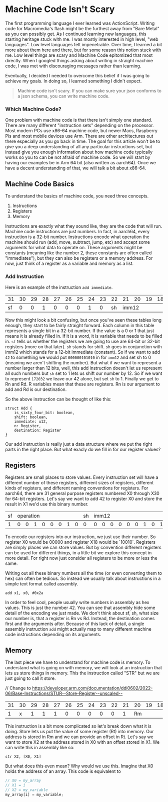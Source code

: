 # Machine Code Isn't Scary

The first programming language I ever learned was ActionScript. Writing code for Macromedia's flash might be the furthest away from "Bare Metal" as you can possibly get. As I continued learning new languages, this starting heritage stuck with me. I was mostly interested in high level, "web languages". Low level languages felt impenetrable. Over time, I learned a bit more about them here and there, but for some reason this notion stuck with me. Low level things are scary and Machine Code epitomized that most directly. When I googled things asking about writing in straight machine code, I was met with discouraging messages rather than learning. 

Eventually, I decided I needed to overcome this belief if I was going to achieve my goals. In doing so, I learned something I didn't expect.

> Machine code isn't scary. If you can make sure your json conforms to a json schema, you can write machine code.

### Which Machine Code?

One problem with machine code is that there isn't simply one standard. There are many different "instruction sets" depending on the processor. Most modern PCs use x86-64 machine code, but newer Macs, Raspberry Pis and most mobile devices use Arm. There are other architectures out there especially as you go back in time. The goal for this article won't be to give you a deep understanding of all any particular instructions set, but instead give you enough information about how machine code typically works so you to can be not afraid of machine code. So we will start by having our examples be in Arm 64 bit (also written as aarch64). Once we have a decent understanding of that, we will talk a bit about x86-64.

## Machine Code Basics

To understand the basics of machine code, you need three concepts.

1. Instructions
2. Registers
3. Memory

Instructions are exactly what they sound like, they are the code that will run. Machine code instructions are just numbers. In fact, in aarch64, every instruction is a 32-bit number. Instructions encode what operation the machine should run (add, move, subtract, jump, etc) and accept some arguments for what data to operate on. These arguments might be constants (meaning like the number 2, these constants are often called "immediates"), but they can also be registers or a memory address. For now, just think of a register as a variable and memory as a list.

### Add Instruction

Here is an example of the instruction `add immediate`.

<table
   <thead>
      <tr>
         <td>31</td>
         <td>30</td>
         <td>29</td>
         <td>28</td>
         <td>27</td>
         <td>26</td>
         <td>25</td>
         <td>24</td>
         <td>23</td>
         <td>22</td>
         <td>21</td>
         <td>20</td>
         <td>19</td>
         <td>18</td>
         <td>17</td>
         <td>16</td>
         <td>15</td>
         <td>14</td>
         <td>13</td>
         <td>12</td>
         <td>11</td>
         <td>10</td>
         <td>9</td>
         <td>8</td>
         <td>7</td>
         <td>6</td>
         <td>5</td>
         <td>4</td>
         <td>3</td>
         <td>2</td>
         <td>1</td>
         <td>0</td>
      </tr>
   </thead>
   <tbody>
      <tr>
         <td>sf</td>
         <td>0</td>
         <td>0</td>
         <td>1</td>
         <td>0</td>
         <td>0</td>
         <td>0</td>
         <td>1</td>
         <td>0</td>
         <td>sh</td>
         <td colspan="12">imm12</td>
         <td colspan="5">Rn</td>
         <td colspan="5">Rd</td>
      </tr>
   </tbody>
</table>

Now this might look a bit confusing, but once you've seen these tables long enough, they start to be fairly straight forward. Each column in this table represents a single bit in a 32-bit number. If the value is a 0 or 1 that just means it is already filled in. If it is a word, it is variable that needs to be filled in. `sf` tells us whether the registers we are going to use are 64-bit or 32-bit registers (more on that later). `sh` stands for shift. `sh` goes in conjunction with imm12 which stands for a 12-bit immediate (constant).  So if we want to add `42` to something we would put `000000101010` in for `imm12` and set sh to 0 (meaning we aren't shifting the number). But what if we want to represent a number larger than 12 bits, well, this add instruction doesn't let us represent all such numbers but `sh` set to 1 lets us shift our number by 12. So if we want to represent `172032` we leave our 42 alone, but set `sh` to 1. Finally we get to Rn and Rd. R variables mean that these are registers. Rn is our argument to add and Rd is our destination.

So the above instruction can be thought of like this:

```
struct Add {
	is_sixty_four_bit: boolean,
	shift: boolean,
	immediate: u12,
	n: Register,
	destination: Register
}
```

Our add instruction is really just a data structure where we put the right parts in the right place. But what exacly do we fill in for our register values?

## Registers

Registers are small places to store values. Every instruction set will have a different number of these registers, different sizes of registers, different kinds of registers, and different naming conventions for registers. For aarch64, there are 31 general purpose registers numbered X0 through X30 for  64-bit registers. Let's say we want to add 42 to register X0 and store the result in X1 we'd use this binary number.

<table
   <thead>
      <tr>
         <td>sf</td>
         <td colspan="8">operation</td>
         <td>sh</td>
         <td colspan="12">imm12</td>
         <td colspan="5">Rn</td>
         <td colspan="5">Rd</td>
      </tr>
   </thead>
   <tbody>
			<tr>
         <td>1</td>
         <td>0</td>
         <td>0</td>
         <td>1</td>
         <td>0</td>
         <td>0</td>
         <td>0</td>
         <td>1</td>
         <td>0</td>
         <td>0</td>
         <td>0</td>
         <td>0</td>
         <td>0</td>
         <td>0</td>
         <td>0</td>
         <td>0</td>
         <td>1</td>
         <td>0</td>
         <td>1</td>
         <td>0</td>
         <td>1</td>
         <td>0</td>
         <td>0</td>
         <td>0</td>
         <td>0</td>
         <td>0</td>
         <td>0</td>
         <td>0</td>
         <td>0</td>
         <td>0</td>
         <td>0</td>
         <td>1</td>
      </tr>
   </tbody>
</table>
To encode our registers into our instruction, we just use their number. So register X0 would be 00000 and register X18 would be `10010`. Registers are simply places we can store values. But by convention different registers can be used for different things, in a little bit we explore this concept in more detail. For right now just consider all registers to be more or less the same. 

Writing out all these binary numbers all the time (or even converting them to hex) can often be tedious. So instead we usually talk about instructions in a simple text format called assembly.

```assembly
add	x1, x0, #0x2a 
```

In order to feel cool, people usually write numbers in assembly as hex values. This is just the number 42. You can see that assembly hide some detail of the encoding we just made. We don't think about sf, sh, what size our number is, that a register is Rn vs Rd. Instead, the destination comes first and the arguments after. Because of this lack of detail, a single assembly instruction `add` might actually map to many different machine code instructions depending on its arguments.

## Memory

The last piece we have to understand for machine code is memory. To understand what is going on with memory, we will look at an instruction that lets us store things in memory. This the instruction called "STR" but we are just going to call it store.

// Change to https://developer.arm.com/documentation/ddi0602/2022-06/Base-Instructions/STUR--Store-Register--unscaled--

<table
   <thead>
      <tr>
         <td>31</td>
         <td>30</td>
         <td>29</td>
         <td>28</td>
         <td>27</td>
         <td>26</td>
         <td>25</td>
         <td>24</td>
         <td>23</td>
         <td>22</td>
         <td>21</td>
         <td>20</td>
         <td>19</td>
         <td>18</td>
         <td>17</td>
         <td>16</td>
         <td>15</td>
         <td>14</td>
         <td>13</td>
         <td>12</td>
         <td>11</td>
         <td>10</td>
         <td>9</td>
         <td>8</td>
         <td>7</td>
         <td>6</td>
         <td>5</td>
         <td>4</td>
         <td>3</td>
         <td>2</td>
         <td>1</td>
         <td>0</td>
      </tr>
   </thead>
   <tbody>
      <tr>
         <td>1</td>
         <td>x</td>
         <td>1</td>
         <td>1</td>
         <td>1</td>
         <td>0</td>
         <td>0</td>
         <td>0</td>
         <td>0</td>
         <td>0</td>
         <td>1</td>
         <td colspan="5">Rm</td>
         <td colspan="3">option</td>
         <td>S</td>
         <td>1</td>
         <td>0</td>
         <td colspan="5">Rn</td>
         <td colspan="5">Rt</td>
      </tr>
   </tbody>
</table>

This instruction is a bit more complicated so let's break down what it is doing. Store lets us put the value of some register (Rt) into memory. Our address is stored in Rm and we can provide an offset in Rt. Let's say we want to store X2 at the address stored in X0 with an offset stored in X1. We can write  this in assembly like so:

```assembly
str X2, [X0, X1]
```

But what does this even mean? Why would we use this. Imagine that X0 holds the address of an array. This code is equivalent to 

```javascript
// X0 = my_array
// X1 = i
// X2 = my_variable
my_array[i] = my_variable;
```

